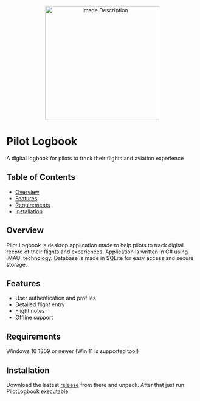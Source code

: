 <p align="center">
<img src="https://github.com/MoD3223/Pilot-Logbook/assets/44062662/df63c671-bb44-4b5e-81c4-2a72e64a5160" alt="Image Description" width="300">

# Pilot Logbook
A digital logbook for pilots to track their flights and aviation experience

## Table of Contents

- [Overview](#overview)
- [Features](#features)
- [Requirements](#requirements)
- [Installation](#installation)

## Overview
Pilot Logbook is desktop application made to help pilots to track digital record of their flights and experiences. Application is written in C# using .MAUI technology. Database is made in SQLite for easy access and secure storage.

## Features
- User authentication and profiles
- Detailed flight entry
- Flight notes
- Offline support

## Requirements
Windows 10 1809 or newer (Win 11 is supported too!)

## Installation
Download the lastest [release](https://github.com/MoD3223/Pilot-Logbook/releases/tag/Release) from there and unpack. After that just run PilotLogbook executable.
</p>
